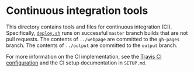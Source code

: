 # Continuous integration tools

This directory contains tools and files for continuous integration (CI).
Specifically, [`deploy.sh`](deploy.sh) runs on successful `master` branch builds that are not pull requests.
The contents of `../webpage` are committed to the `gh-pages` branch.
The contents of `../output` are committed to the `output` branch.

For more information on the CI implementation, see the [Travis CI configuration](../.travis.yml) and the CI setup documentation in `SETUP.md`.